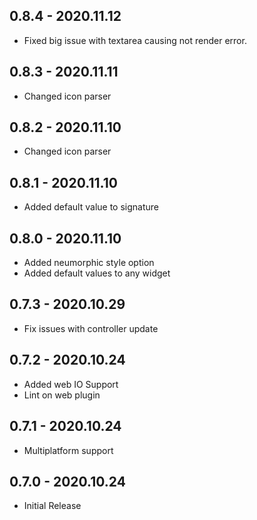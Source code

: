 ## 0.8.4 - 2020.11.12
* Fixed big issue with textarea causing not render error.

## 0.8.3 - 2020.11.11
* Changed icon parser

## 0.8.2 - 2020.11.10
* Changed icon parser

## 0.8.1 - 2020.11.10
* Added default value to signature

## 0.8.0 - 2020.11.10
* Added neumorphic style option
* Added default values to any widget

## 0.7.3 - 2020.10.29
* Fix issues with controller update

## 0.7.2 - 2020.10.24
* Added web IO Support
* Lint on web plugin

## 0.7.1 - 2020.10.24
* Multiplatform support

## 0.7.0 - 2020.10.24
* Initial Release
